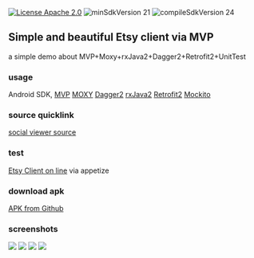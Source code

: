 
[![License Apache 2.0](https://img.shields.io/badge/License-Apache%202.0-blue.svg?style=true)](http://www.apache.org/licenses/LICENSE-2.0)
![minSdkVersion 21](https://img.shields.io/badge/minSdkVersion-21-red.svg?style=true)
![compileSdkVersion 24](https://img.shields.io/badge/compileSdkVersion-24-yellow.svg?style=true)

## Simple and beautiful Etsy client via MVP
a simple demo about MVP+Moxy+rxJava2+Dagger2+Retrofit2+UnitTest

### usage
Android SDK, 
[MVP](https://github.com/konmik/konmik.github.io/wiki/Introduction-to-Model-View-Presenter-on-Android)
[MOXY](https://github.com/Arello-Mobile/Moxy)
[Dagger2](https://github.com/square/dagger)
[rxJava2](https://github.com/ReactiveX/RxJava)
[Retrofit2](https://github.com/square/retrofit/tree/master/retrofit/src/main/java/retrofit2)
[Mockito](https://github.com/mockito/mockito)

### source quicklink
[social viewer source](https://github.com/SergeyBurlaka/Android-Etsyclient-Mvp-Moxy-UnitTesting-mockito-DependencyInjection-Dagger2-rxJava2-RestApi-Retrofit/tree/master/MyDaggerMVPRxTest/app/src/main/java/com/segeyburlaka/test/jellyworkz/mydaggermvprxtest)

### test
[Etsy Client on line](https://appetize.io/app/0z1tfbjecqeybkuxm66rnkh1zc?device=nexus5&scale=75&orientation=portrait&osVersion=7.1) via appetize 

### download apk
[APK from Github](https://github.com/SergeyBurlaka/Android-Etsyclient-Mvp-Moxy-UnitTesting-mockito-DependencyInjection-Dagger2-rxJava2-RestApi-Retrofit/tree/master/APK)  

### screenshots

<img src="https://github.com/SergeyBurlaka/Android-Etsyclient-Mvp-Moxy-UnitTesting-mockito-DependencyInjection-Dagger2-rxJava2-RestApi-Retrofit/blob/master/art/2017-10-30%2016-12-20%20Screenshot.jpg">

<img src="https://github.com/SergeyBurlaka/Android-Etsyclient-Mvp-Moxy-UnitTesting-mockito-DependencyInjection-Dagger2-rxJava2-RestApi-Retrofit/blob/master/art/2017-10-30%2016-14-27%20Screenshot.jpg">

<img src="https://github.com/SergeyBurlaka/Android-Etsyclient-Mvp-Moxy-UnitTesting-mockito-DependencyInjection-Dagger2-rxJava2-RestApi-Retrofit/blob/master/art/2017-10-30%2016-15-18%20Screenshot.jpg">

<img src="https://github.com/SergeyBurlaka/Android-Etsyclient-Mvp-Moxy-UnitTesting-mockito-DependencyInjection-Dagger2-rxJava2-RestApi-Retrofit/blob/master/art/2017-10-30%2016-18-25%20Screenshot.jpg">
